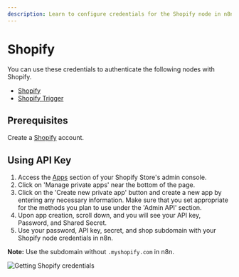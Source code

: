 ```yaml
---
description: Learn to configure credentials for the Shopify node in n8n
---
```


# Shopify

You can use these credentials to authenticate the following nodes with Shopify.
- [Shopify](../../nodes-library/nodes/Shopify/README.md)
- [Shopify Trigger](../../nodes-library/trigger-nodes/ShopifyTrigger/README.md)

## Prerequisites

Create a [Shopify](https://shopify.com/) account.

## Using API Key

1. Access the [Apps](https://www.shopify.com/admin/apps) section of your Shopify Store's admin console.
2. Click on 'Manage private apps' near the bottom of the page.
3. Click on the 'Create new private app' button and create a new app by entering any necessary information. Make sure that you set appropriate for the methods you plan to use under the 'Admin API' section.
4. Upon app creation, scroll down, and you will see your API key, Password, and Shared Secret.
5. Use your password, API key, secret, and shop subdomain with your Shopify node credentials in n8n.

**Note:** Use the subdomain without `.myshopify.com` in n8n.

![Getting Shopify credentials](./using-oauth.gif)
